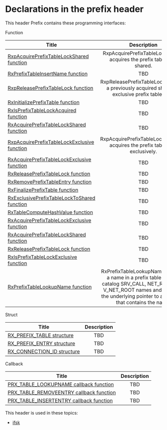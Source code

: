 # Declarations in the prefix header
This header Prefix contains these programming interfaces:

Function

| Title        | Description    |
| ------------- |:-------------:|
| [RxpAcquirePrefixTableLockShared function](nf-prefix-rxpacquireprefixtablelockshared.md) | RxpAcquirePrefixTableLockShared acquires the prefix table lock shared. |
| [RxPrefixTableInsertName function](nf-prefix-rxprefixtableinsertname.md) | TBD |
| [RxpReleasePrefixTableLock function](nf-prefix-rxpreleaseprefixtablelock.md) | RxpReleasePrefixTableLock releases a previously acquired shared or exclusive prefix table lock. |
| [RxInitializePrefixTable function](nf-prefix-rxinitializeprefixtable.md) | TBD |
| [RxIsPrefixTableLockAcquired function](nf-prefix-rxisprefixtablelockacquired.md) | TBD |
| [RxAcquirePrefixTableLockShared function](nf-prefix-rxacquireprefixtablelockshared.md) | TBD |
| [RxpAcquirePrefixTableLockExclusive function](nf-prefix-rxpacquireprefixtablelockexclusive.md) | RxpAcquirePrefixTableLockExclusive acquires the prefix table lock exclusively. |
| [RxAcquirePrefixTableLockExclusive function](nf-prefix-rxacquireprefixtablelockexclusive.md) | TBD |
| [RxReleasePrefixTableLock function](nf-prefix-rxreleaseprefixtablelock.md) | TBD |
| [RxRemovePrefixTableEntry function](nf-prefix-rxremoveprefixtableentry.md) | TBD |
| [RxFinalizePrefixTable function](nf-prefix-rxfinalizeprefixtable.md) | TBD |
| [RxExclusivePrefixTableLockToShared function](nf-prefix-rxexclusiveprefixtablelocktoshared.md) | TBD |
| [RxTableComputeHashValue function](nf-prefix-rxtablecomputehashvalue.md) | TBD |
| [RxAcquirePrefixTableLockExclusive function](nf-prefix-rxacquireprefixtablelockexclusive~r1.md) | TBD |
| [RxAcquirePrefixTableLockShared function](nf-prefix-rxacquireprefixtablelockshared~r1.md) | TBD |
| [RxReleasePrefixTableLock function](nf-prefix-rxreleaseprefixtablelock~r1.md) | TBD |
| [RxIsPrefixTableLockExclusive function](nf-prefix-rxisprefixtablelockexclusive.md) | TBD |
| [RxPrefixTableLookupName function](nf-prefix-rxprefixtablelookupname.md) | RxPrefixTableLookupName looks up a name in a prefix table used to catalog SRV_CALL, NET_ROOT, and V_NET_ROOT names and converts the underlying pointer to a structure that contains the name. |
Struct

| Title        | Description    |
| ------------- |:-------------:|
| [RX_PREFIX_TABLE structure](ns-prefix--rx-prefix-table.md) | TBD |
| [RX_PREFIX_ENTRY structure](ns-prefix--rx-prefix-entry.md) | TBD |
| [RX_CONNECTION_ID structure](ns-prefix--rx-connection-id.md) | TBD |
Callback

| Title        | Description    |
| ------------- |:-------------:|
| [PRX_TABLE_LOOKUPNAME callback function](nc-prefix-prx-table-lookupname.md) | TBD |
| [PRX_TABLE_REMOVEENTRY callback function](nc-prefix-prx-table-removeentry.md) | TBD |
| [PRX_TABLE_INSERTENTRY callback function](nc-prefix-prx-table-insertentry.md) | TBD |

This header is used in these topics:

- [ifsk](..content/_ifsk)
